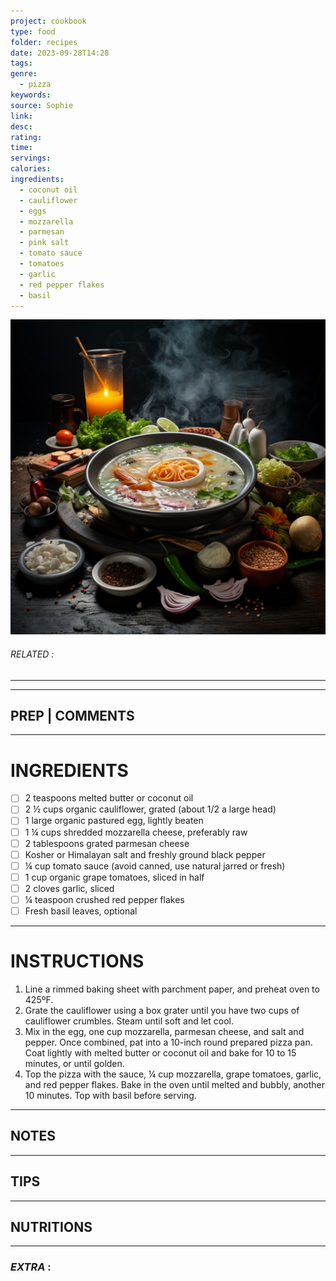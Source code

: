 ```yaml
---
project: cookbook
type: food
folder: recipes
date: 2023-09-28T14:28
tags: 
genre:
  - pizza
keywords: 
source: Sophie
link: 
desc: 
rating: 
time: 
servings: 
calories: 
ingredients:
  - coconut oil
  - cauliflower
  - eggs
  - mozzarella
  - parmesan
  - pink salt
  - tomato sauce
  - tomatoes
  - garlic
  - red pepper flakes
  - basil
---
```


![IMAGE](_default.png)

###### *RELATED* : 
---


---
## PREP | COMMENTS



---
# INGREDIENTS

- [ ] 2 teaspoons melted butter or coconut oil
- [ ] 2 ½ cups organic cauliflower, grated (about 1/2 a large head)
- [ ] 1 large organic pastured egg, lightly beaten
- [ ] 1 ¼ cups shredded mozzarella cheese, preferably raw
- [ ] 2 tablespoons grated parmesan cheese
- [ ] Kosher or Himalayan salt and freshly ground black pepper
- [ ] ¼ cup tomato sauce (avoid canned, use natural jarred or fresh)
- [ ] 1 cup organic grape tomatoes, sliced in half
- [ ] 2 cloves garlic, sliced
- [ ] ¼ teaspoon crushed red pepper flakes
- [ ] Fresh basil leaves, optional

---
# INSTRUCTIONS

1. Line a rimmed baking sheet with parchment paper, and preheat oven to 425ºF.
2. Grate the cauliflower using a box grater until you have two cups of cauliflower crumbles. Steam until soft and let cool.
3. Mix in the egg, one cup mozzarella, parmesan cheese, and salt and pepper. Once combined, pat into a 10-inch round prepared pizza pan. Coat lightly with melted butter or coconut oil and bake for 10 to 15 minutes, or until golden.
4. Top the pizza with the sauce, ¼ cup mozzarella, grape tomatoes, garlic, and red pepper flakes. Bake in the oven until melted and bubbly, another 10 minutes. Top with basil before serving.

---
## NOTES



---
## TIPS



---
## NUTRITIONS



---
### *EXTRA* :



